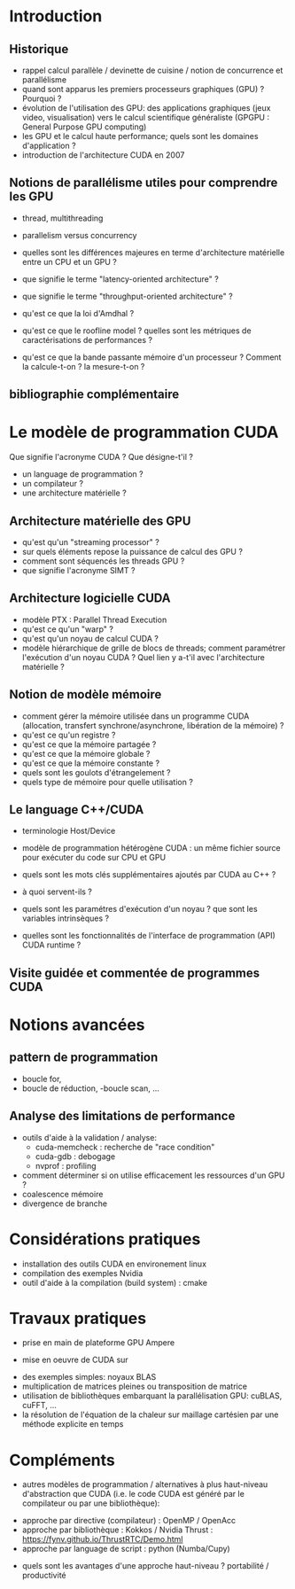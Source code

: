 # Introduction

## Historique

- rappel calcul parallèle / devinette de cuisine / notion de concurrence et parallélisme
- quand sont apparus les premiers processeurs graphiques (GPU) ? Pourquoi ?
- évolution de l'utilisation des GPU: des applications graphiques (jeux video, visualisation) vers le calcul scientifique généraliste (GPGPU : General Purpose GPU computing)
- les GPU et le calcul haute performance; quels sont les domaines d'application ?
- introduction de l'architecture CUDA en 2007

## Notions de parallélisme utiles pour comprendre les GPU

- thread, multithreading
- parallelism versus concurrency

- quelles sont les différences majeures en terme d'architecture matérielle entre un CPU et un GPU ?
- que signifie le terme "latency-oriented architecture" ?
- que signifie le terme "throughput-oriented architecture" ?
- qu'est ce que la loi d'Amdhal ?
- qu'est ce que le roofline model ? quelles sont les métriques de caractérisations de performances ?
- qu'est ce que la bande passante mémoire d'un processeur ? Comment la calcule-t-on ? la mesure-t-on ?


## bibliographie complémentaire

# Le modèle de programmation CUDA

Que signifie l'acronyme CUDA ? Que désigne-t'il ?
- un language de programmation ?
- un compilateur ?
- une architecture matérielle ?

## Architecture matérielle des GPU

- qu'est qu'un "streaming processor" ?
- sur quels éléments repose la puissance de calcul des GPU ?
- comment sont séquencés les threads GPU ?
- que signifie l'acronyme SIMT ?

## Architecture logicielle CUDA

- modèle PTX : Parallel Thread Execution
- qu'est ce qu'un "warp" ?
- qu'est qu'un noyau de calcul CUDA ?
- modèle hiérarchique de grille de blocs de threads; comment paramétrer l'exécution d'un noyau CUDA ? Quel lien y a-t'il avec l'architecture matérielle ?

## Notion de modèle mémoire

- comment gérer la mémoire utilisée dans un programme CUDA (allocation, transfert synchrone/asynchrone, libération de la mémoire) ?
- qu'est ce qu'un registre ?
- qu'est ce que la mémoire partagée ?
- qu'est ce que la mémoire globale ?
- qu'est ce que la mémoire constante ?
- quels sont les goulots d'étrangelement ?
- quels type de mémoire pour quelle utilisation ?

## Le language C++/CUDA

- terminologie Host/Device
- modèle de programmation hétérogène CUDA : un même fichier source pour exécuter du code sur CPU et GPU
- quels sont les mots clés supplémentaires ajoutés par CUDA au C++ ?
- à quoi servent-ils ?
- quels sont les paramétres d'exécution d'un noyau ? que sont les variables intrinsèques ?

- quelles sont les fonctionnalités de l'interface de programmation (API) CUDA runtime ?

## Visite guidée et commentée de programmes CUDA

# Notions avancées

## pattern de programmation

- boucle for, 
- boucle de réduction, 
 -boucle scan, ...

## Analyse des limitations de performance

- outils d'aide à la validation / analyse:
  * cuda-memcheck : recherche de "race condition"
  * cuda-gdb : debogage
  * nvprof : profiling
- comment déterminer si on utilise efficacement les ressources d'un GPU ?
- coalescence mémoire
- divergence de branche

# Considérations pratiques

- installation des outils CUDA en environement linux
- compilation des exemples Nvidia
- outil d'aide à la compilation (build system) : cmake

# Travaux pratiques

- prise en main de plateforme GPU Ampere

- mise en oeuvre de CUDA sur
 * des exemples simples: noyaux BLAS
 * multiplication de matrices pleines ou transposition de matrice
 * utilisation de bibliothèques embarquant la parallélisation GPU: cuBLAS, cuFFT, ...
 * la résolution de l'équation de la chaleur sur maillage cartésien par une méthode explicite en temps

# Compléments

- autres modèles de programmation / alternatives à plus haut-niveau d'abstraction que CUDA (i.e. le code CUDA est généré par le compilateur ou par une bibliothèque):
 * approche par directive (compilateur) : OpenMP / OpenAcc
 * approche par bibliothèque : Kokkos / Nvidia Thrust : https://fynv.github.io/ThrustRTC/Demo.html
 * approche par language de script : python (Numba/Cupy)

- quels sont les avantages d'une approche haut-niveau ? portabilité / productivité
